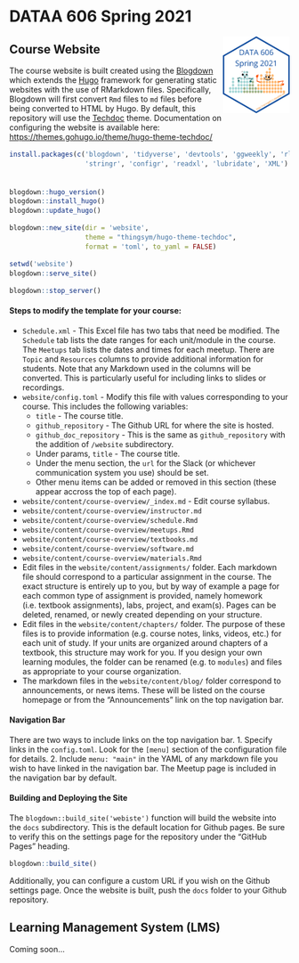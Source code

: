 DATAA 606 Spring 2021
================

<a href='https://spring2021.data606.net'><img src='website/static/images/course_logo.png' align="right" height="138.5" /></a>

## Course Website

The course website is built created using the
[Blogdown](https://bookdown.org/yihui/blogdown) which extends the
[Hugo](https://gohugo.io) framework for generating static websites with
the use of RMarkdown files. Specifically, Blogdown will first convert
`Rmd` files to `md` files before being converted to HTML by Hugo. By
default, this repository will use the
[Techdoc](https://github.com/thingsym/hugo-theme-techdoc) theme.
Documentation on configuring the website is available here:
<https://themes.gohugo.io/theme/hugo-theme-techdoc/>

``` r
install.packages(c('blogdown', 'tidyverse', 'devtools', 'ggweekly', 'rlang', 
                   'stringr', 'configr', 'readxl', 'lubridate', 'XML')


blogdown::hugo_version()
blogdown::install_hugo()
blogdown::update_hugo()
```

``` r
blogdown::new_site(dir = 'website',
                   theme = "thingsym/hugo-theme-techdoc",
                   format = 'toml', to_yaml = FALSE)
```

``` r
setwd('website')
blogdown::serve_site()
```

``` r
blogdown::stop_server()
```

#### Steps to modify the template for your course:

-   `Schedule.xml` - This Excel file has two tabs that need be modified.
    The `Schedule` tab lists the date ranges for each unit/module in the
    course. The `Meetups` tab lists the dates and times for each meetup.
    There are `Topic` and `Resources` columns to provide additional
    information for students. Note that any Markdown used in the columns
    will be converted. This is particularly useful for including links
    to slides or recordings.
-   `website/config.toml` - Modify this file with values corresponding
    to your course. This includes the following variables:
    -   `title` - The course title.
    -   `github_repository` - The Github URL for where the site is
        hosted.
    -   `github_doc_repository` - This is the same as
        `github_repository` with the addition of `/website`
        subdirectory.
    -   Under params, `title` - The course title.
    -   Under the menu section, the `url` for the Slack (or whichever
        communication system you use) should be set.
    -   Other menu items can be added or removed in this section (these
        appear accross the top of each page).
-   `website/content/course-overview/_index.md` - Edit course syllabus.
-   `website/content/course-overview/instructor.md`
-   `website/content/course-overview/schedule.Rmd`
-   `website/content/course-overview/meetups.Rmd`
-   `website/content/course-overview/textbooks.md`
-   `website/content/course-overview/software.md`
-   `website/content/course-overview/materials.Rmd`
-   Edit files in the `website/content/assignments/` folder. Each
    markdown file should correspond to a particular assignment in the
    course. The exact structure is entirely up to you, but by way of
    example a page for each common type of assignment is provided,
    namely homework (i.e. textbook assignments), labs, project, and
    exam(s). Pages can be deleted, renamed, or newly created depending
    on your structure.
-   Edit files in the `website/content/chapters/` folder. The purpose of
    these files is to provide information (e.g. course notes, links,
    videos, etc.) for each unit of study. If your units are organized
    around chapters of a textbook, this structure may work for you. If
    you design your own learning modules, the folder can be renamed
    (e.g. to `modules`) and files as appropriate to your course
    organization.
-   The markdown files in the `website/content/blog/` folder correspond
    to announcements, or news items. These will be listed on the course
    homepage or from the “Announcements” link on the top navigation bar.

#### Navigation Bar

There are two ways to include links on the top navigation bar. 1.
Specify links in the `config.toml`. Look for the `[menu]` section of the
configuration file for details. 2. Include `menu: "main"` in the YAML of
any markdown file you wish to have linked in the navigation bar. The
Meetup page is included in the navigation bar by default.

#### Building and Deploying the Site

The `blogdown::build_site('webiste')` function will build the website
into the `docs` subdirectory. This is the default location for Github
pages. Be sure to verify this on the settings page for the repository
under the “GitHub Pages” heading.

``` r
blogdown::build_site()
```

Additionally, you can configure a custom URL if you wish on the Github
settings page. Once the website is built, push the `docs` folder to your
Github repository.

## Learning Management System (LMS)

Coming soon…
